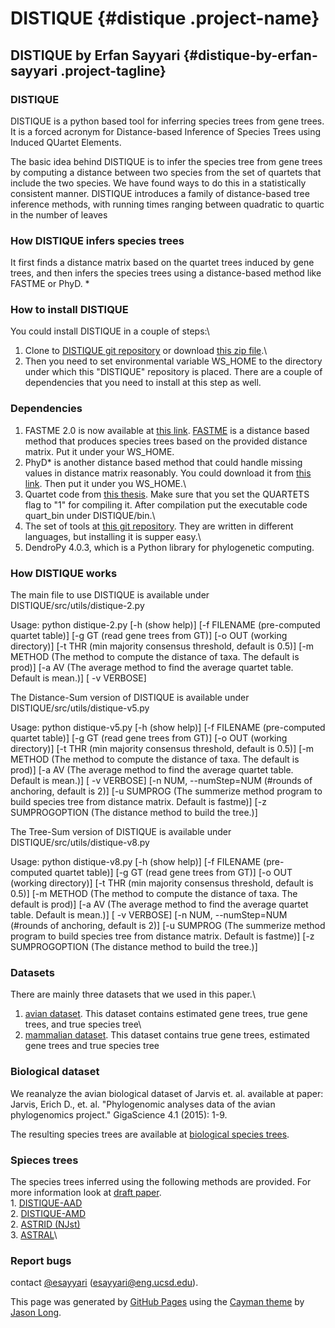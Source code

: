 <div class="section page-header">

DISTIQUE {#distique .project-name}
========

DISTIQUE by Erfan Sayyari {#distique-by-erfan-sayyari .project-tagline}
-------------------------

</div>

<div class="section main-content">

### <span id="distique">[<span class="octicon octicon-link"></span>](#distique)</span>DISTIQUE

DISTIQUE is a python based tool for inferring species trees from gene
trees. It is a forced acronym for Distance-based Inference of Species
Trees using Induced QUartet Elements.

The basic idea behind DISTIQUE is to infer the species tree from gene
trees by computing a distance between two species from the set of
quartets that include the two species. We have found ways to do this in
a statistically consistent manner. DISTIQUE introduces a family of distance-based tree inference methods, 
with running times ranging between quadratic to quartic in the number of leaves

### <span id="how-distique-infers-species-trees">[<span class="octicon octicon-link"></span>](#how-distique-infers-species-trees)</span>How DISTIQUE infers species trees

It first finds a distance matrix based on the quartet trees induced by
gene trees, and then infers the species trees using a distance-based
method like FASTME or PhyD. \*

### <span id="how-to-install-distique">[<span class="octicon octicon-link"></span>](#how-to-install-distique)</span>How to install DISTIQUE

You could install DISTIQUE in a couple of steps:\
 1. Clone to [DISTIQUE git
repository](https://github.com/esayyari/DISTIQUE) or download [this zip
file](https://github.com/esayyari/DISTIQUE/archive/master.zip).\
 2. Then you need to set environmental variable WS\_HOME to the
directory under which this "DISTIQUE" repository is placed. There are
a couple of dependencies that you need to install at this step as well.

### <span id="dependencies">[<span class="octicon octicon-link"></span>](#dependencies)</span>Dependencies

1.  FASTME 2.0 is now available at [this
    link](http://www.atgc-montpellier.fr/fastme/binaries.php).
    [FASTME](http://www.atgc-montpellier.fr/fastme/binaries.php) is a
    distance based method that produces species trees based on the
    provided distance matrix. Put it under your WS\_HOME.
2.  PhyD\* is another distance based method that could handle missing
    values in distance matrix reasonably. You could download it from
    [this link](http://www.atgc-montpellier.fr/phyd/binaries.php). Then
    put it under you WS\_HOME.\
3.  Quartet code from [this thesis](http://jensjohansen.com/thesis/).
    Make sure that you set the QUARTETS flag to "1" for compiling it.
    After compilation put the executable code quart\_bin under
    DISTIQUE/bin.\
4.  The set of tools at [this git
    repository](https://github.com/smirarab/global). They are written in
    different languages, but installing it is supper easy.\
5.  DendroPy 4.0.3, which is a Python library for
    phylogenetic computing.

### <span id="how-distique-works">[<span class="octicon octicon-link"></span>](#how-distique-works)</span>How DISTIQUE works

The main file to use DISTIQUE is available under
DISTIQUE/src/utils/distique-2.py

Usage: python distique-2.py \[-h (show help)\] \[-f FILENAME
(pre-computed quartet table)\] \[-g GT (read gene trees from GT)\] \[-o
OUT (working directory)\] \[-t THR (min majority consensus threshold,
default is 0.5)\] \[-m METHOD (The method to compute the distance of
taxa. The default is prod)\] \[-a AV (The average method
to find the average quartet table. Default is mean.)\] \[ -v VERBOSE\]

The Distance-Sum version of DISTIQUE is available under DISTIQUE/src/utils/distique-v5.py


Usage: python distique-v5.py \[-h (show help)\] \[-f FILENAME
(pre-computed quartet table)\] \[-g GT (read gene trees from GT)\] \[-o
OUT (working directory)\] \[-t THR (min majority consensus threshold,
default is 0.5)\] \[-m METHOD (The method to compute the distance of
taxa. The default is prod)\] \[-a AV (The average method
to find the average quartet table. Default is mean.)\] \[ -v VERBOSE\]
\[-n NUM, --numStep=NUM (#rounds of anchoring, default is 2)\]
\[-u SUMPROG  (The summerize method program to build species tree from distance matrix. Default is fastme)\]
\[-z SUMPROGOPTION  (The distance method to build the tree.)\]


The Tree-Sum version of DISTIQUE is available under DISTIQUE/src/utils/distique-v8.py


Usage: python distique-v8.py \[-h (show help)\] \[-f FILENAME
(pre-computed quartet table)\] \[-g GT (read gene trees from GT)\] \[-o
OUT (working directory)\] \[-t THR (min majority consensus threshold,
default is 0.5)\] \[-m METHOD (The method to compute the distance of
taxa. The default is prod)\] \[-a AV (The average method
to find the average quartet table. Default is mean.)\] \[ -v VERBOSE\]
\[-n NUM, --numStep=NUM (#rounds of anchoring, default is 2)\]
\[-u SUMPROG  (The summerize method program to build species tree from distance matrix. Default is fastme)\]
\[-z SUMPROGOPTION  (The distance method to build the tree.)\]


### <span id="datasets">[<span class="octicon octicon-link"></span>](#datasets)</span>Datasets

There are mainly three datasets that we used in this paper.\
 1. [avian
dataset](https://drive.google.com/a/eng.ucsd.edu/file/d/0B16sMwDmKEuudi0yV1JyT0c5NEk/view?usp=sharing).
This dataset contains estimated gene trees, true gene trees, and true
species tree\
 2. [mammalian
dataset](https://drive.google.com/a/eng.ucsd.edu/file/d/0B16sMwDmKEuuYVBBTmxlcnVPYkE/view?usp=sharing).
This dataset contains true gene trees, estimated gene trees and true
species tree

### <span id="biological-dataset">[<span class="octicon octicon-link"></span>](#biological-dataset)</span>Biological dataset

We reanalyze the avian biological dataset of Jarvis et. al. available at
paper:\
 Jarvis, Erich D., et. al. "Phylogenomic analyses data of the avian
phylogenomics project." GigaScience 4.1 (2015): 1-9.

The resulting species trees are available at [biological species
trees](https://drive.google.com/file/d/0B16sMwDmKEuuT1JVbFZWT09Id0E/view?usp=sharing).
### <span id="spieces-trees">[<span class="octicon octicon-link"></span>](#spieces-trees)</span>Spieces trees

The species trees inferred using the following methods are provided. For
more information look at [draft
paper](https://raw.githubusercontent.com/esayyari/esayyari.github.io/master/main-draft.pdf).\
 1.
[DISTIQUE-AAD](https://drive.google.com/a/eng.ucsd.edu/file/d/0B16sMwDmKEuuN184b2w5RkZ1YTQ/view?usp=sharing)\
 2.
[DISTIQUE-AMD](https://drive.google.com/a/eng.ucsd.edu/file/d/0B16sMwDmKEuuUGVIWEpUZ1V3OU0/view?usp=sharing)\
 2. [ASTRID
(NJst)](https://drive.google.com/a/eng.ucsd.edu/file/d/0B16sMwDmKEuuR2hkMFZEaG9DMmc/view?usp=sharing)\
 3.
[ASTRAL](https://drive.google.com/a/eng.ucsd.edu/file/d/0B16sMwDmKEuuZWxFMnU0RzhWTTg/view?usp=sharing)\

### <span id="report-bugs">[<span class="octicon octicon-link"></span>](#report-bugs)</span>Report bugs

contact [@esayyari](https://github.com/esayyari)
(<esayyari@eng.ucsd.edu>).

<span class="site-footer-credits">This page was generated by [GitHub
Pages](https://pages.github.com) using the [Cayman
theme](https://github.com/jasonlong/cayman-theme) by [Jason
Long](https://twitter.com/jasonlong).</span>

</div>
